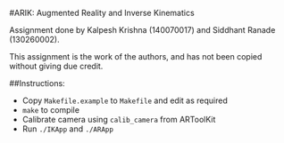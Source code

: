 #ARIK: Augmented Reality and Inverse Kinematics

Assignment done by Kalpesh Krishna (140070017) and Siddhant Ranade (130260002).

This assignment is the work of the authors, and has not been copied without giving due credit.

##Instructions:
- Copy `Makefile.example` to `Makefile` and edit as required
- `make` to compile
- Calibrate camera using `calib_camera` from ARToolKit
- Run `./IKApp` and `./ARApp`
